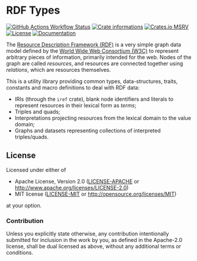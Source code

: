 # RDF Types

[![GitHub Actions Workflow Status](https://img.shields.io/github/actions/workflow/status/timothee-haudebourg/rdf-types/ci.yml?style=flat-square&logo=github)](https://github.com/timothee-haudebourg/rdf-types/actions)
[![Crate informations](https://img.shields.io/crates/v/rdf-types.svg?style=flat-square)](https://crates.io/crates/rdf-types)
[![Crates.io MSRV](https://img.shields.io/crates/msrv/rdf-types?style=flat-square)](https://crates.io/crates/rdf-types)
[![License](https://img.shields.io/crates/l/rdf-types.svg?style=flat-square)](https://github.com/timothee-haudebourg/rdf-types#license)
[![Documentation](https://img.shields.io/badge/docs-latest-blue.svg?style=flat-square)](https://docs.rs/rdf-types)

<!-- cargo-rdme start -->

The [Resource Description Framework (RDF)][rdf] is a very simple graph data
model defined by the [World Wide Web Consortium (W3C)][w3c] to represent
arbitrary pieces of information, primarily intended for the web. Nodes of
the graph are called *resources*, and resources are connected together using
*relations*, which are resources themselves.

This is a utility library providing common types, data-structures, traits,
constants and macro definitions to deal with RDF data:
- IRIs (through the `iref` crate), blank node identifiers and literals to
  represent resources in their lexical form as *terms*;
- Triples and quads;
- Interpretations projecting resources from the lexical domain to the value
  domain;
- Graphs and datasets representing collections of interpreted triples/quads.

[rdf]: <https://w3c.github.io/rdf-primer/spec/>
[w3c]: <https://www.w3.org/>

<!-- cargo-rdme end -->

## License

Licensed under either of

 * Apache License, Version 2.0 ([LICENSE-APACHE](LICENSE-APACHE) or http://www.apache.org/licenses/LICENSE-2.0)
 * MIT license ([LICENSE-MIT](LICENSE-MIT) or http://opensource.org/licenses/MIT)

at your option.

### Contribution

Unless you explicitly state otherwise, any contribution intentionally submitted
for inclusion in the work by you, as defined in the Apache-2.0 license, shall be dual licensed as above, without any
additional terms or conditions.
